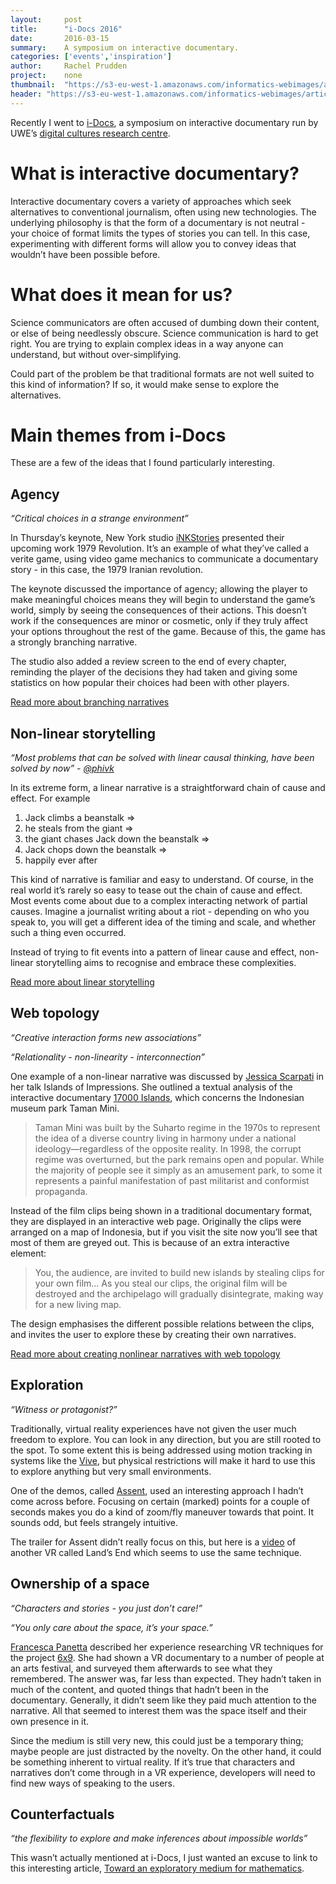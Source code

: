 ```yaml
---
layout:     post
title:      "i-Docs 2016"
date:       2016-03-15
summary:    A symposium on interactive documentary.
categories: ['events','inspiration']
author: 	Rachel Prudden
project:    none
thumbnail:  "https://s3-eu-west-1.amazonaws.com/informatics-webimages/articles/2016-03-15-i-docs/camera.jpg"
header: "https://s3-eu-west-1.amazonaws.com/informatics-webimages/articles/2016-03-15-i-docs/vr.jpg"
---
```


Recently I went to [i-Docs][idocs], a symposium on interactive documentary run by UWE’s [digital cultures research centre][dcrc]. 

# What is interactive documentary?

Interactive documentary covers a variety of approaches which seek alternatives to conventional journalism, often using new technologies. The underlying philosophy is that the form of a documentary is not neutral - your choice of format limits the types of stories you can tell. In this case, experimenting with different forms will allow you to convey ideas that wouldn’t have been possible before.

# What does it mean for us?

Science communicators are often accused of dumbing down their content, or else of being needlessly obscure. Science communication is hard to get right. You are trying to explain complex ideas in a way anyone can understand, but without over-simplifying. 

Could part of the problem be that traditional formats are not well suited to this kind of information? If so, it would make sense to explore the alternatives.

# Main themes from i-Docs

These are a few of the ideas that I found particularly interesting.

## Agency

_“Critical choices in a strange environment”_

In Thursday’s keynote, New York studio [iNKStories](http://inkstories.com/) presented their upcoming work 1979 Revolution. It’s an example of what they’ve called a verite game, using video game mechanics to communicate a documentary story - in this case, the 1979 Iranian revolution.

The keynote discussed the importance of agency; allowing the player to make meaningful choices means they will begin to understand the game’s world, simply by seeing the consequences of their actions. This doesn’t work if the consequences are minor or cosmetic, only if they truly affect your options throughout the rest of the game. Because of this, the game has a strongly branching narrative.

The studio also added a review screen to the end of every chapter, reminding the player of the decisions they had taken and giving some statistics on how popular their choices had been with other players. 

[Read more about branching narratives](http://mycours.es/gamedesign2012/48-2/branching-narrative-from-borges-to-the-hypertext/)

## Non-linear storytelling

_“Most problems that can be solved with linear causal thinking, have been solved by now” - [@phivk](https://twitter.com/phivk)_

In its extreme form, a linear narrative is a straightforward chain of cause and effect. For example

1. Jack climbs a beanstalk => 
2. he steals from the giant => 
3. the giant chases Jack down the beanstalk => 
4. Jack chops down the beanstalk => 
5. happily ever after

This kind of narrative is familiar and easy to understand. Of course, in the real world it’s rarely so easy to tease out the chain of cause and effect. Most events come about due to a complex interacting network of partial causes. Imagine a journalist writing about a riot - depending on who you speak to, you will get a different idea of the timing and scale, and whether such a thing even occurred. 

Instead of trying to fit events into a pattern of linear cause and effect, non-linear storytelling aims to recognise and embrace these complexities. 

[Read more about linear storytelling](http://meetingpeople.ralphammer.de/2015/12/01/florian-berlin/)

## Web topology

_“Creative interaction forms new associations”_

_“Relationality - non-linearity - interconnection”_

One example of a non-linear narrative was discussed by [Jessica Scarpati](http://idocs2016.dcrc.org.uk/speakers/jessica-scarpati/) in her talk Islands of Impressions. She outlined a textual analysis of the interactive documentary [17000 Islands][islands], which concerns the Indonesian museum park Taman Mini. 

> Taman Mini was built by the Suharto regime in the 1970s to represent the idea of a diverse country living in harmony under a national ideology—regardless of the opposite reality. In 1998, the corrupt regime was overturned, but the park remains open and popular. While the majority of people see it simply as an amusement park, to some it represents a painful manifestation of past militarist and conformist propaganda.

Instead of the film clips being shown in a traditional documentary format, they are displayed in an interactive web page. Originally the clips were arranged on a map of Indonesia, but if you visit the site now you’ll see that most of them are greyed out. This is because of an extra interactive element:

> You, the audience, are invited to build new islands by stealing clips for your own film... As you steal our clips, the original film will be destroyed and the archipelago will gradually disintegrate, making way for a new living map.

The design emphasises the different possible relations between the clips, and invites the user to explore these by creating their own narratives. 

[Read more about creating nonlinear narratives with web topology](http://alistapart.com/article/building-nonlinear-narratives-for-the-web)

## Exploration

_“Witness or protagonist?”_

Traditionally, virtual reality experiences have not given the user much freedom to explore. You can look in any direction, but you are still rooted to the spot. To some extent this is being addressed using motion tracking in systems like the [Vive](http://www.htcvive.com/uk/), but physical restrictions will make it hard to use this to explore anything but very small environments.

One of the demos, called [Assent](http://thecreatorsproject.vice.com/en_uk/blog/oculus-trauma-inside-oscar-rabys-assent), used an interesting approach I hadn’t come across before. Focusing on certain (marked) points for a couple of seconds makes you do a kind of zoom/fly maneuver towards that point. It sounds odd, but feels strangely intuitive. 

The trailer for Assent didn’t really focus on this, but here is a [video][lands end] of another VR called Land’s End which seems to use the same technique.

## Ownership of a space

_“Characters and stories - you just don’t care!”_

_“You only care about the space, it’s your space.”_

[Francesca Panetta](https://twitter.com/franpanetta?lang=en-gb) described her experience researching VR techniques for the project [6x9][6x9]. She had shown a VR documentary to a number of people at an arts festival, and surveyed them afterwards to see what they remembered. The answer was, far less than expected. They hadn’t taken in much of the content, and quoted things that hadn’t been in the documentary. Generally, it didn’t seem like they paid much attention to the narrative. All that seemed to interest them was the space itself and their own presence in it.

Since the medium is still very new, this could just be a temporary thing; maybe people are just distracted by the novelty. On the other hand, it could be something inherent to virtual reality. If it’s true that characters and narratives don’t come through in a VR experience, developers will need to find new ways of speaking to the users. 

## Counterfactuals

_“the flexibility to explore and make inferences about impossible worlds”_

This wasn’t actually mentioned at i-Docs, I just wanted an excuse to link to this interesting article, [Toward an exploratory medium for mathematics][emm]. 


[idocs]: http://i-docs.org/about-idocs/
[dcrc]: http://www.dcrc.org.uk/about/
[islands]: http://17000islandsinteractive.com/islands_repo/
[lands end]: https://vimeo.com/155730162 
[6x9]: http://www.sundance.org/projects/6x9-an-immersive-experience-of-solitary-confinement 
[emm]: http://cognitivemedium.com/emm/emm.html 